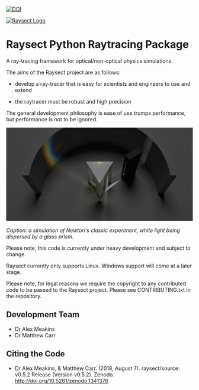 [![DOI](https://zenodo.org/badge/DOI/10.5281/zenodo.1341346.svg)](https://doi.org/10.5281/zenodo.1341346)

<a name="logo"/>
<a href="https://www.raysect.org/" target="_blank">
<img src="https://raysect.github.io/documentation/_images/RaysectLogo_small.png" alt="Raysect Logo"></img>
</a>

Raysect Python Raytracing Package
=================================

A ray-tracing framework for optical/non-optical physics simulations.

The aims of the Raysect project are as follows:

* develop a ray-tracer that is easy for scientists and engineers to use and extend

* the raytracer must be robust and high precision

The general development philosophy is ease of use trumps performance, but performance is not to be ignored.


![Dispersion of light passing through a prism](docs/source/demonstrations/prism_720x360.jpg)

*Caption: a simulation of Newton's classic experiment, white light being dispersed by a glass prism.*


Please note, this code is currently under heavy development and subject to change.

Raysect currently only supports Linux. Windows support will come at a later stage.

Please note, for legal reasons we require the copyright to any contributed code to be passed to the Raysect project. Please see CONTRIBUTING.txt in the repository.

Development Team
----------------

* Dr Alex Meakins
* Dr Matthew Carr

Citing the Code
---------------

* Dr Alex Meakins, & Matthew Carr. (2018, August 7). raysect/source: v0.5.2 Release (Version v0.5.2). Zenodo. http://doi.org/10.5281/zenodo.1341376
